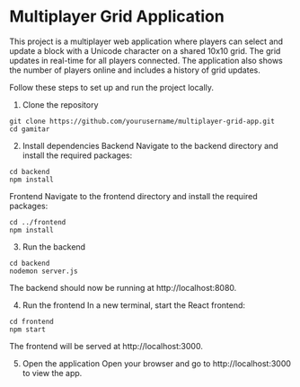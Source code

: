 # Multiplayer Grid Application
This project is a multiplayer web application where players can select and update a block with a Unicode character on a shared 10x10 grid. The grid updates in real-time for all players connected. The application also shows the number of players online and includes a history of grid updates.

Follow these steps to set up and run the project locally.

1. Clone the repository
```
git clone https://github.com/yourusername/multiplayer-grid-app.git
cd gamitar
```

2. Install dependencies
Backend
Navigate to the backend directory and install the required packages:

```
cd backend
npm install
```

Frontend
Navigate to the frontend directory and install the required packages:

```
cd ../frontend
npm install
```

3. Run the backend
   
```
cd backend
nodemon server.js
```

The backend should now be running at http://localhost:8080.

4. Run the frontend
In a new terminal, start the React frontend:

```
cd frontend
npm start
```

The frontend will be served at http://localhost:3000.

5. Open the application
Open your browser and go to http://localhost:3000 to view the app.

